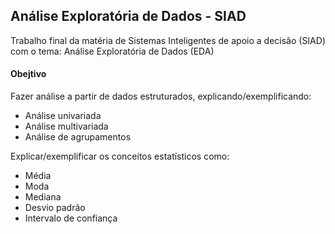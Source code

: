 ## Análise Exploratória de Dados - SIAD
Trabalho final da matéria de Sistemas Inteligentes de apoio a decisão (SIAD)  com o tema: Análise Exploratória de Dados (EDA)

#### Obejtivo
Fazer análise a partir de dados estruturados, explicando/exemplificando: 
- Análise univariada
- Análise multivariada 
- Análise de agrupamentos

Explicar/exemplificar os conceitos estatísticos como: 
- Média
- Moda 
- Mediana 
- Desvio padrão 
- Intervalo de confiança
